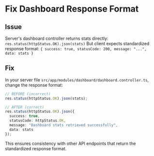 # Fix Dashboard Response Format

## Issue
Server's dashboard controller returns stats directly: `res.status(httpStatus.OK).json(stats)`
But client expects standardized response format: `{ success: true, statusCode: 200, message: "...", data: stats }`

## Fix
In your server file `src/app/modules/dashboard/dashboard.controller.ts`, change the response format:

```typescript
// BEFORE (incorrect)
res.status(httpStatus.OK).json(stats);

// AFTER (correct)
res.status(httpStatus.OK).json({
  success: true,
  statusCode: httpStatus.OK,
  message: "Dashboard stats retrieved successfully",
  data: stats
});
```

This ensures consistency with other API endpoints that return the standardized response format.
